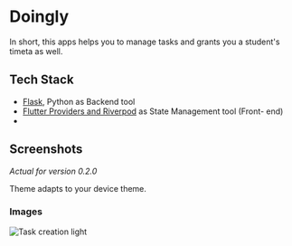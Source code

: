 # Doingly

In short, this apps helps you to manage tasks and grants you a student's timeta as well.


## Tech Stack
  - [Flask](https://flask.palletsprojects.com/en/2.2.x/), Python as Backend tool 
- [Flutter Providers and Riverpod](https://riverpod.dev) as State Management  tool (Front- end)
- 

## Screenshots
*Actual for version 0.2.0*

Theme adapts to your device theme. 


### Images








![Task creation light]() 












